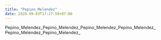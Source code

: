 ```yaml
---
title: "Pepino_Melendez"
date: 2020-09-03T17:27:59+07:00
---
```


Pepino_Melendez_Pepino_Melendez_Pepino_Melendez_Pepino_Melendez_Pepino_Melendez_Pepino_Melendez_
